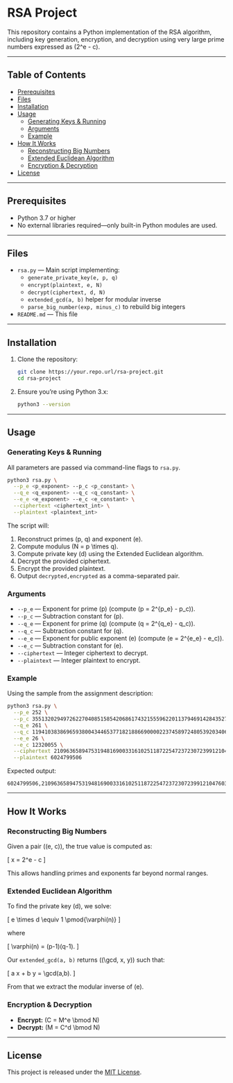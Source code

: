 # RSA Project

This repository contains a Python implementation of the RSA algorithm, including key generation, encryption, and decryption using very large prime numbers expressed as \(2^e - c\).

---

## Table of Contents

- [Prerequisites](#prerequisites)
- [Files](#files)
- [Installation](#installation)
- [Usage](#usage)
  - [Generating Keys & Running](#generating-keys--running)
  - [Arguments](#arguments)
  - [Example](#example)
- [How It Works](#how-it-works)
  - [Reconstructing Big Numbers](#reconstructing-big-numbers)
  - [Extended Euclidean Algorithm](#extended-euclidean-algorithm)
  - [Encryption & Decryption](#encryption--decryption)
- [License](#license)

---

## Prerequisites

- Python 3.7 or higher
- No external libraries required—only built-in Python modules are used.

---

## Files

- `rsa.py` — Main script implementing:
  - `generate_private_key(e, p, q)`
  - `encrypt(plaintext, e, N)`
  - `decrypt(ciphertext, d, N)`
  - `extended_gcd(a, b)` helper for modular inverse
  - `parse_big_number(exp, minus_c)` to rebuild big integers
- `README.md` — This file

---

## Installation

1. Clone the repository:
   ```bash
   git clone https://your.repo.url/rsa-project.git
   cd rsa-project
   ```

2. Ensure you’re using Python 3.x:
   ```bash
   python3 --version
   ```

---

## Usage

### Generating Keys & Running

All parameters are passed via command-line flags to `rsa.py`.

```bash
python3 rsa.py \
  --p_e <p_exponent> --p_c <p_constant> \
  --q_e <q_exponent> --q_c <q_constant> \
  --e_e <e_exponent> --e_c <e_constant> \
  --ciphertext <ciphertext_int> \
  --plaintext <plaintext_int>
```

The script will:
1. Reconstruct primes \(p, q\) and exponent \(e\).
2. Compute modulus \(N = p \times q\).
3. Compute private key \(d\) using the Extended Euclidean algorithm.
4. Decrypt the provided ciphertext.
5. Encrypt the provided plaintext.
6. Output `decrypted,encrypted` as a comma-separated pair.

### Arguments

- `--p_e` — Exponent for prime \(p\) (compute \(p = 2^{p_e} - p_c\)).
- `--p_c` — Subtraction constant for \(p\).
- `--q_e` — Exponent for prime \(q\) (compute \(q = 2^{q_e} - q_c\)).
- `--q_c` — Subtraction constant for \(q\).
- `--e_e` — Exponent for public exponent \(e\) (compute \(e = 2^{e_e} - e_c\)).
- `--e_c` — Subtraction constant for \(e\).
- `--ciphertext` — Integer ciphertext to decrypt.
- `--plaintext` — Integer plaintext to encrypt.

### Example

Using the sample from the assignment description:

```bash
python3 rsa.py \
  --p_e 252 \
  --p_c 3551320294972622704085158542068617432155596220113794691428435278300674188689 \
  --q_e 261 \
  --q_c 1194103838696593800434465377182188669000022374589724805392034067440035954998819 \
  --e_e 26 \
  --e_c 12320055 \
  --ciphertext 2109636589475319481690033161025118722547237230723991210476034408842255762453948587714804726263356891979001833011601694803200495628743260668599194164851838 \
  --plaintext 6024799506
```

Expected output:
```
6024799506,2109636589475319481690033161025118722547237230723991210476034408842255762453948587714804726263356891979001833011601694803200495628743260668599194164851838
```

---

## How It Works

### Reconstructing Big Numbers

Given a pair \((e, c)\), the true value is computed as:

\[
  x = 2^e - c
\]

This allows handling primes and exponents far beyond normal ranges.

### Extended Euclidean Algorithm

To find the private key \(d\), we solve:

\[
  e \times d \equiv 1 \pmod{\varphi(n)}
\]

where

\[
  \varphi(n) = (p-1)(q-1).
\]

Our `extended_gcd(a, b)` returns \((\gcd, x, y)\) such that:

\[
  a x + b y = \gcd(a,b).
\]

From that we extract the modular inverse of \(e\).

### Encryption & Decryption

- **Encrypt:** \(C = M^e \bmod N\)
- **Decrypt:** \(M = C^d \bmod N\)

---

## License

This project is released under the [MIT License](LICENSE).

